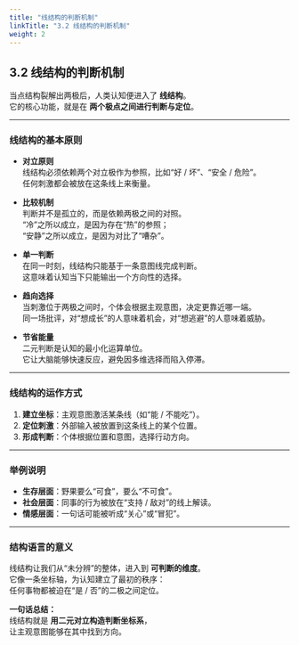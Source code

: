 ```yaml
---
title: "线结构的判断机制"
linkTitle: "3.2 线结构的判断机制"
weight: 2
---
```


## 3.2 线结构的判断机制  

当点结构裂解出两极后，人类认知便进入了 **线结构**。  
它的核心功能，就是在 **两个极点之间进行判断与定位**。  

---

### 线结构的基本原则  

- **对立原则**  
  线结构必须依赖两个对立极作为参照，比如“好 / 坏”、“安全 / 危险”。  
  任何刺激都会被放在这条线上来衡量。  

- **比较机制**  
  判断并不是孤立的，而是依赖两极之间的对照。  
  “冷”之所以成立，是因为存在“热”的参照；  
  “安静”之所以成立，是因为对比了“嘈杂”。  

- **单一判断**  
  在同一时刻，线结构只能基于一条意图线完成判断。  
  这意味着认知当下只能输出一个方向性的选择。  

- **趋向选择**  
  当刺激位于两极之间时，个体会根据主观意图，决定更靠近哪一端。  
  同一场批评，对“想成长”的人意味着机会，对“想逃避”的人意味着威胁。  

- **节省能量**  
  二元判断是认知的最小化运算单位。  
  它让大脑能够快速反应，避免因多维选择而陷入停滞。  

---

### 线结构的运作方式  

1. **建立坐标**：主观意图激活某条线（如“能 / 不能吃”）。  
2. **定位刺激**：外部输入被放置到这条线上的某个位置。  
3. **形成判断**：个体根据位置和意图，选择行动方向。  

---

### 举例说明  

- **生存层面**：野果要么“可食”，要么“不可食”。  
- **社会层面**：同事的行为被放在“支持 / 敌对”的线上解读。  
- **情感层面**：一句话可能被听成“关心”或“冒犯”。  

---

### 结构语言的意义  

线结构让我们从“未分辨”的整体，进入到 **可判断的维度**。  
它像一条坐标轴，为认知建立了最初的秩序：  
任何事物都被迫在“是 / 否”的二极之间定位。  

**一句话总结：**  
线结构就是 **用二元对立构造判断坐标系**，  
让主观意图能够在其中找到方向。  
